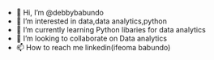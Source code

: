 - 👋 Hi, I’m @debbybabundo
- 👀 I’m interested in data,data analytics,python
- 🌱 I’m currently learning Python libaries for data analytics
- 💞️ I’m looking to collaborate on Data analytics
- 📫 How to reach me linkedin(ifeoma babundo)


